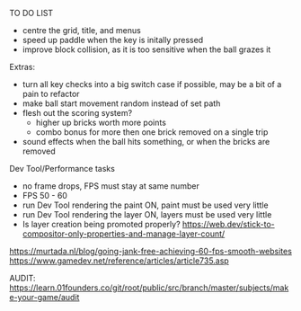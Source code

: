 TO DO LIST

- centre the grid, title, and menus
- speed up paddle when the key is initally pressed
- improve block collision, as it is too sensitive when the ball grazes it

Extras:
- turn all key checks into a big switch case if possible, may be a bit of a pain to refactor
- make ball start movement random instead of set path
- flesh out the scoring system?
    - higher up bricks worth more points
    - combo bonus for more then one brick removed on a single trip
- sound effects when the ball hits something, or when the bricks are removed

Dev Tool/Performance tasks
- no frame drops, FPS must stay at same number
- FPS 50 - 60
- run Dev Tool rendering the paint ON, paint must be used very little
- run Dev Tool rendering the layer ON, layers must be used very little
- Is layer creation being promoted properly? https://web.dev/stick-to-compositor-only-properties-and-manage-layer-count/


https://murtada.nl/blog/going-jank-free-achieving-60-fps-smooth-websites
https://www.gamedev.net/reference/articles/article735.asp 

AUDIT: https://learn.01founders.co/git/root/public/src/branch/master/subjects/make-your-game/audit
